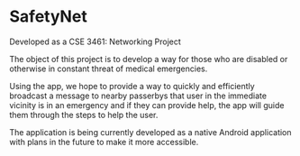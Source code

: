 # SafetyNet

Developed as a CSE 3461: Networking Project

The object of this project is to develop a way for those who are disabled or otherwise in constant threat of medical emergencies.

Using the app, we hope to provide a way to quickly and efficiently broadcast a message to nearby passerbys that user in the immediate vicinity is in an emergency and if they can provide help, the app will guide them through the steps to help the user.

The application is being currently developed as a native Android application with plans in the future to make it more accessible.
